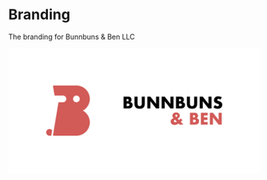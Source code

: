 # Branding
The branding for Bunnbuns &amp; Ben LLC

![Banner](https://github.com/BunnbunsAndBen/Branding/blob/master/BB_Logo_and_text.png?raw=true)
